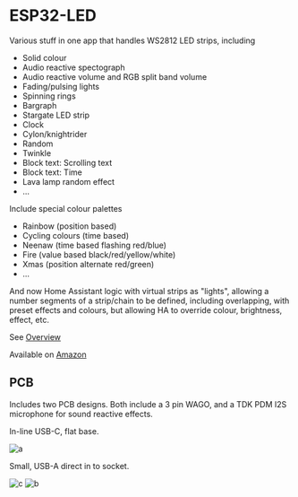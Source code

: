 # ESP32-LED

Various stuff in one app that handles WS2812 LED strips, including

- Solid colour
- Audio reactive spectograph
- Audio reactive volume and RGB split band volume
- Fading/pulsing lights
- Spinning rings
- Bargraph
- Stargate LED strip
- Clock
- Cylon/knightrider
- Random
- Twinkle
- Block text: Scrolling text
- Block text: Time
- Lava lamp random effect
- ...

Include special colour palettes

- Rainbow (position based)
- Cycling colours (time based)
- Neenaw (time based flashing red/blue)
- Fire (value based black/red/yellow/white)
- Xmas (position alternate red/green)
- ...

And now Home Assistant logic with virtual strips as "lights", allowing a number segments of a strip/chain to be defined, including overlapping, with preset effects and colours, but allowing HA to override colour, brightness, effect, etc.

See [Overview](Manuals/Overview.md)

Available on [Amazon](https://www.amazon.co.uk/dp/B0C1W1XJS8)

## PCB

Includes two PCB designs. Both include a 3 pin WAGO, and a TDK PDM I2S microphone for sound reactive effects.

In-line USB-C, flat base.

![a](https://github.com/user-attachments/assets/df84609d-0053-4ea4-b007-da7056fa4cdb)

Small, USB-A direct in to socket.

![c](https://github.com/user-attachments/assets/da3ecf5f-784d-42d9-b00e-fe6b836a2f12)
![b](https://github.com/user-attachments/assets/51ddd9c5-ed7f-4674-8a20-23ff647d96a7)
